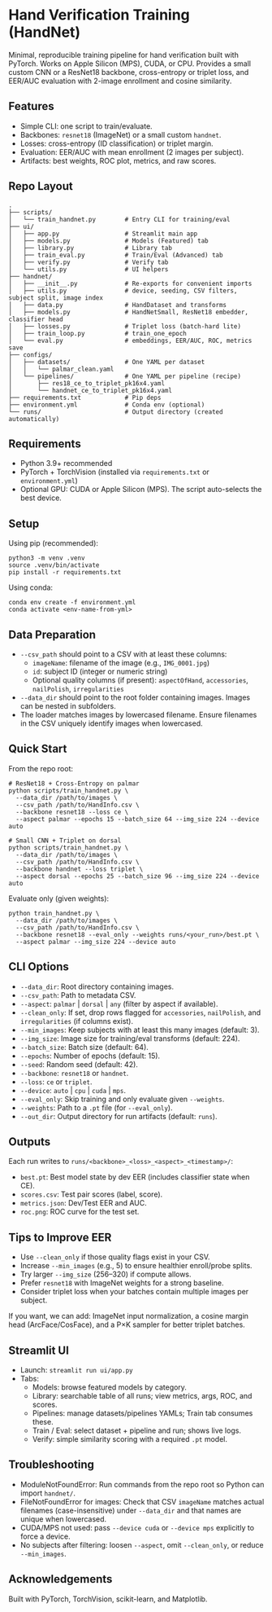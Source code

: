 # Hand Verification Training (HandNet)

Minimal, reproducible training pipeline for hand verification built with PyTorch. Works on Apple Silicon (MPS), CUDA, or CPU. Provides a small custom CNN or a ResNet18 backbone, cross-entropy or triplet loss, and EER/AUC evaluation with 2-image enrollment and cosine similarity.

## Features
- Simple CLI: one script to train/evaluate.
- Backbones: `resnet18` (ImageNet) or a small custom `handnet`.
- Losses: cross-entropy (ID classification) or triplet margin.
- Evaluation: EER/AUC with mean enrollment (2 images per subject).
- Artifacts: best weights, ROC plot, metrics, and raw scores.

## Repo Layout
```
.
├── scripts/
│   └── train_handnet.py        # Entry CLI for training/eval
├── ui/
│   ├── app.py                  # Streamlit main app
│   ├── models.py               # Models (Featured) tab
│   ├── library.py              # Library tab
│   ├── train_eval.py           # Train/Eval (Advanced) tab
│   ├── verify.py               # Verify tab
│   └── utils.py                # UI helpers
├── handnet/
│   ├── __init__.py             # Re-exports for convenient imports
│   ├── utils.py                # device, seeding, CSV filters, subject split, image index
│   ├── data.py                 # HandDataset and transforms
│   ├── models.py               # HandNetSmall, ResNet18 embedder, classifier head
│   ├── losses.py               # Triplet loss (batch-hard lite)
│   ├── train_loop.py           # train_one_epoch
│   └── eval.py                 # embeddings, EER/AUC, ROC, metrics save
├── configs/
│   ├── datasets/               # One YAML per dataset
│   │   └── palmar_clean.yaml
│   └── pipelines/              # One YAML per pipeline (recipe)
│       ├── res18_ce_to_triplet_pk16x4.yaml
│       └── handnet_ce_to_triplet_pk16x4.yaml
├── requirements.txt            # Pip deps
├── environment.yml             # Conda env (optional)
└── runs/                       # Output directory (created automatically)
```

## Requirements
- Python 3.9+ recommended
- PyTorch + TorchVision (installed via `requirements.txt` or `environment.yml`)
- Optional GPU: CUDA or Apple Silicon (MPS). The script auto-selects the best device.

## Setup
Using pip (recommended):
```
python3 -m venv .venv
source .venv/bin/activate
pip install -r requirements.txt
```

Using conda:
```
conda env create -f environment.yml
conda activate <env-name-from-yml>
```

## Data Preparation
- `--csv_path` should point to a CSV with at least these columns:
  - `imageName`: filename of the image (e.g., `IMG_0001.jpg`)
  - `id`: subject ID (integer or numeric string)
  - Optional quality columns (if present): `aspectOfHand`, `accessories`, `nailPolish`, `irregularities`
- `--data_dir` should point to the root folder containing images. Images can be nested in subfolders.
- The loader matches images by lowercased filename. Ensure filenames in the CSV uniquely identify images when lowercased.

## Quick Start
From the repo root:
```
# ResNet18 + Cross-Entropy on palmar
python scripts/train_handnet.py \
  --data_dir /path/to/images \
  --csv_path /path/to/HandInfo.csv \
  --backbone resnet18 --loss ce \
  --aspect palmar --epochs 15 --batch_size 64 --img_size 224 --device auto

# Small CNN + Triplet on dorsal
python scripts/train_handnet.py \
  --data_dir /path/to/images \
  --csv_path /path/to/HandInfo.csv \
  --backbone handnet --loss triplet \
  --aspect dorsal --epochs 25 --batch_size 96 --img_size 224 --device auto
```

Evaluate only (given weights):
```
python train_handnet.py \
  --data_dir /path/to/images \
  --csv_path /path/to/HandInfo.csv \
  --backbone resnet18 --eval_only --weights runs/<your_run>/best.pt \
  --aspect palmar --img_size 224 --device auto
```

## CLI Options
- `--data_dir`: Root directory containing images.
- `--csv_path`: Path to metadata CSV.
- `--aspect`: `palmar` | `dorsal` | `any` (filter by aspect if available).
- `--clean_only`: If set, drop rows flagged for `accessories`, `nailPolish`, and `irregularities` (if columns exist).
- `--min_images`: Keep subjects with at least this many images (default: 3).
- `--img_size`: Image size for training/eval transforms (default: 224).
- `--batch_size`: Batch size (default: 64).
- `--epochs`: Number of epochs (default: 15).
- `--seed`: Random seed (default: 42).
- `--backbone`: `resnet18` or `handnet`.
- `--loss`: `ce` or `triplet`.
- `--device`: `auto` | `cpu` | `cuda` | `mps`.
- `--eval_only`: Skip training and only evaluate given `--weights`.
- `--weights`: Path to a `.pt` file (for `--eval_only`).
- `--out_dir`: Output directory for run artifacts (default: `runs`).

## Outputs
Each run writes to `runs/<backbone>_<loss>_<aspect>_<timestamp>/`:
- `best.pt`: Best model state by dev EER (includes classifier state when CE).
- `scores.csv`: Test pair scores (label, score).
- `metrics.json`: Dev/Test EER and AUC.
- `roc.png`: ROC curve for the test set.

## Tips to Improve EER
- Use `--clean_only` if those quality flags exist in your CSV.
- Increase `--min_images` (e.g., 5) to ensure healthier enroll/probe splits.
- Try larger `--img_size` (256–320) if compute allows.
- Prefer `resnet18` with ImageNet weights for a strong baseline.
- Consider triplet loss when your batches contain multiple images per subject.

If you want, we can add: ImageNet input normalization, a cosine margin head (ArcFace/CosFace), and a P×K sampler for better triplet batches.

## Streamlit UI
- Launch: `streamlit run ui/app.py`
- Tabs:
  - Models: browse featured models by category.
  - Library: searchable table of all runs; view metrics, args, ROC, and scores.
  - Pipelines: manage datasets/pipelines YAMLs; Train tab consumes these.
  - Train / Eval: select dataset + pipeline and run; shows live logs.
  - Verify: simple similarity scoring with a required `.pt` model.

## Troubleshooting
- ModuleNotFoundError: Run commands from the repo root so Python can import `handnet/`.
- FileNotFoundError for images: Check that CSV `imageName` matches actual filenames (case-insensitive) under `--data_dir` and that names are unique when lowercased.
- CUDA/MPS not used: pass `--device cuda` or `--device mps` explicitly to force a device.
- No subjects after filtering: loosen `--aspect`, omit `--clean_only`, or reduce `--min_images`.

## Acknowledgements
Built with PyTorch, TorchVision, scikit-learn, and Matplotlib.
